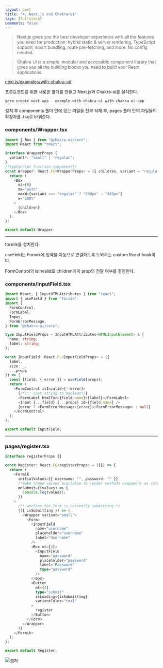 ```yaml
---
layout: post
title: "4. Next.js and Chakra-ui"
tags: [fullstack]
comments: false
---
```


> Next.js gives you the best developer experience with all the features you need for production: hybrid static & server rendering, TypeScript support, smart bundling, route pre-fetching, and more. No config needed.

> Chakra UI is a simple, modular and accessible component library that gives you all the building blocks you need to build your React applications.

[next.js/examples/with-chakra-ui/](https://github.com/vercel/next.js/tree/canary/examples/with-chakra-ui)

프론트엔드를 위한 새로운 폴더를 만들고 Next.js와 Chakra-ui를 설치한다.

```
yarn create next-app --example with-chakra-ui with-chakra-ui-app
```

설치 후 components 폴더 안에 있는 파일을 전부 삭제 후, pages 폴더 안의 파일들의 확장자를 .tsx로 바꿔준다.

### components/Wrapper.tsx

```ts
import { Box } from "@chakra-ui/core";
import React from "react";

interface WrapperProps {
  variant?: "small" | "regular";
}
/*typescript function component*/
const Wrapper: React.FC<WrapperProps> = ({ children, variant = "regular" }) => {
  return (
    <Box
      mt={8}
      mx="auto"
      maxW={variant === "regular" ? "800px" : "400px"}
      w="100%"
    >
      {children}
    </Box>
  );
};

export default Wrapper;
```

---

formik을 설치한다.

useField는 Formik에 입력을 자동으로 연결하도록 도와주는 custom React hook이다.

FormControl의 isInvalid로 children에게 prop의 전달 여부를 결정한다.

### components/InputField.tsx

```ts
import React, { InputHTMLAttributes } from "react";
import { useField } from "formik";
import {
  FormControl,
  FormLabel,
  Input,
  FormErrorMessage,
} from "@chakra-ui/core";

type InputFieldProps = InputHTMLAttributes<HTMLInputElement> & {
  name: string;
  label: string;
};

const InputField: React.FC<InputFieldProps> = ({
  label,
  size: _,
  ...props
}) => {
  const [field, { error }] = useField(props);
  return (
    <FormControl isInvalid={!!error}>
      {/*!!: cast string to boolean*/}
      <FormLabel htmlFor={field.name}>{label}</FormLabel>
      <Input {...field} {...props} id={field.name} />
      {error ? <FormErrorMessage>{error}</FormErrorMessage> : null}
    </FormControl>
  );
};

export default InputField;
```

---

### pages/register.tsx

```ts
interface registerProps {}

const Register: React.FC<registerProps> = ({}) => {
  return (
    <Formik
      initialValues={{ username: "", password: "" }}
      /*make these values available to render methods component as values.*/
      onSubmit={(values) => {
        console.log(values);
      }}
    >
      /** whether the form is currently submitting */
      {({ isSubmitting }) => (
        <Wrapper variant="small">
          <Form>
            <InputField
              name="username"
              placeholder="username"
              label="Username"
            />
            <Box mt={4}>
              <InputField
                name="password"
                placeholder="password"
                label="Password"
                type="password"
              />
            </Box>
            <Button
              mt={4}
              type="submit"
              isLoading={isSubmitting}
              variantColor="teal"
            >
              register
            </Button>
          </Form>
        </Wrapper>
      )}
    </Formik>
  );
};

export default Register;
```

![캡처](https://user-images.githubusercontent.com/26412908/94889754-3be09680-04b8-11eb-86a2-2f97098b960c.PNG)
